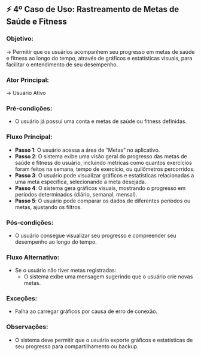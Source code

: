 ## ⚡ **4º Caso de Uso**: Rastreamento de Metas de Saúde e Fitness

### Objetivo: 
→ Permitir que os usuários acompanhem seu progresso em metas de saúde e fitness ao longo do tempo, através de gráficos e estatísticas visuais, para facilitar o entendimento de seu desempenho.

### Ator Principal:
→ Usuário Ativo

### Pré-condições:
- O usuário já possui uma conta e metas de saúde ou fitness definidas.

### Fluxo Principal:
- **Passo 1**: O usuário acessa a área de “Metas” no aplicativo.
- **Passo 2**: O sistema exibe uma visão geral do progresso das metas de saúde e fitness do usuário, incluindo métricas como quantos exercícios foram feitos na semana, tempo de exercício, ou quilômetros percorridos.
- **Passo 3**: O usuário pode visualizar gráficos e estatísticas relacionadas a uma meta específica, selecionando a meta desejada.
- **Passo 4**:  O sistema gera gráficos visuais, mostrando o progresso em períodos determinados (diário, semanal, mensal).
- **Passo 5**: O usuário pode comparar os dados de diferentes períodos ou metas, ajustando os filtros.

### Pós-condições:
- O usuário consegue visualizar seu progresso e compreender seu desempenho ao longo do tempo.

### Fluxo Alternativo:
- Se o usuário não tiver metas registradas:
   -  O sistema exibe uma mensagem sugerindo que o usuário crie novas metas.

### Exceções:
- Falha ao carregar gráficos por causa de erro de conexão.

### Observações:
- O sistema deve permitir que o usuário exporte gráficos e estatísticas de seu progresso para compartilhamento ou backup.
